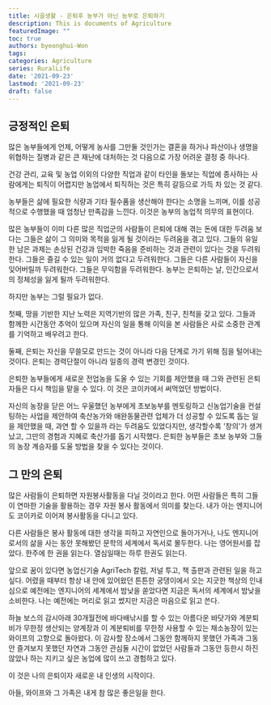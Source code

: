 ```yaml
---
title: 시골생활 - 은퇴후 농부가 아닌 농부로 은퇴하기
description: This is documents of Agriculture
featuredImage: ""
toc: true
authors: byeonghui-Won
tags:
categories: Agriculture
series: RuralLife
date: '2021-09-23'
lastmod: '2021-09-23'
draft: false
---
```


## 긍정적인 은퇴

많은 농부들에게 언제, 어떻게 농사를 그만둘 것인가는 결혼을 하거나 파산이나 생명을 위협하는 질병과 같은 큰 재난에 대처하는 것 다음으로 가장 어려운 결정 중 하나다.

건강 관리, 교육 및 농업 이외의 다양한 직업과 같이 타인을 돌보는 직업에 종사하는 사람에게는 퇴직이 어렵지만 농업에서 퇴직하는 것은 특히 갈등으로 가득 차 있는 것 같다.

농부들은 삶에 필요한 식량과 기타 필수품을 생산해야 한다는 소명을 느끼며, 이를 성공적으로 수행했을 때 엄청난 만족감을 느낀다. 이것은 농부의 농업적 의무의 표현이다.

많은 농부들이 이미 다른 많은 직업군의 사람들이 은퇴에 대해 겪는 돈에 대한 두려움 보다는 그들은 삶이 그 의미와 목적을 잃게 될 것이라는 두려움을 겪고 있다. 그들의 유일한 남은 과제는 손상된 건강과 임박한 죽음을 준비하는 것과 관련이 있다는 것을 두려워한다. 그들은 즐길 수 있는 일이 거의 없다고 두려워한다. 그들은 다른 사람들이 자신을 잊어버릴까 두려워한다. 그들은 무익함을 두려워한다. 농부는 은퇴하는 날, 인간으로서의 정체성을 잃게 될까 두려워한다. 

하지만 농부는 그럴 필요가 없다.

첫째, 땅을 기반한 지난 노력은 지역기반의 많은 가족, 친구, 친척을 갖고 있다. 그들과 함께한 시간동안 추억이 있으며 자신의 일을 통해 이익을 본 사람들은 사로 소중한 관계를 기억하고 배우려고 한다. 

둘째, 은퇴는 자신을 무쓸모로 만드는 것이 아니라 다음 단계로 가기 위해 짐을 털어내는 것이다. 은퇴는 경력단절이 아니라 일종의 경력 변경인 것이다. 

은퇴한 농부들에게 새로운 전업농을 도울 수 있는 기회를 제안했을 때 그와 관련된 은퇴자들은 다시 책임을 맡을 수 있다. 이 것은 코이카에서 써먹었던 방법이다. 

자신의 농장을 닫은 어느 우울했던 농부에게 초보농부를 멘토링하고 신농업기술을 컨설팅하는 사업을 제안하여 축산농가와 애완동물관련 업체가 더 성공할 수 있도록 돕는 일을 제안했을 때, 과연 할 수 있을까 라는 두려움도 있었다지만, 생각할수록 '창의'가 생겨났고, 그만의 경험과 지혜로 축산가를 돕기 시작했다. 은퇴한 농부들은 초보 농부와 그들의 농장 계승자를 도울 방법을 찾을 수 있다는 것이다.

## 그 만의 은퇴

많은 사람들이 은퇴하면 자원봉사활동을 다닐 것이라고 한다. 어떤 사람들은 특히 그들이 연마한 기술을 활용하는 경우 자원 봉사 활동에서 의미를 찾는다. 내가 아는 엔지니어도 코이카로 이어져 봉사활동을 다니고 있다. 

다른 사람들은 봉사 활동에 대한 생각을 피하고 자연인으로 돌아가거나, 나도 엔지니어로서의 삶을 사는 동안 못해봤던 문학의 세계에서 독서로 몰두한다. 나는 영어원서를 잡았다. 한주에 한 권을 읽는다. 열심일때는 하루 한권도 읽는다. 

앞으로 꿈이 있다면 농업신기술 AgriTech 칼럼, 저널 투고, 책 출판과 관련된 일을 하고 싶다. 어렸을 때부터 항상 내 안에 있어왔던 튼튼한 궁댕이에서 오는 지긋한 책상의 인내심으로 예전에는 엔지니어의 세계에서 밤낮을 쏟았다면 지금은 독서의 세계에서 밤낮을 소비한다. 나는 예전에는 머리로 읽고 썼지만 지금은 마음으로 읽고 쓴다.

하늘 보스의 감시아래 30개월전에 바다배낚시를 할 수 있는 아름다운 바닷가와 계분퇴비가 무한정 생산되는 양계장과 이 계분퇴비를 무한정 사용할 수 있는 채소농장이 있는 와이프의 고향으로 돌아왔다. 이 감사할 장소에서 그동안 함께하지 못했던 가족과 그동안 즐겨보지 못했던 자연과 그동안 관심둘 시간이 없었던 사람들과 그동안 등한시 하진 않았나 하는 지키고 싶은 농업에 많이 쓰고 경험하고 있다. 

이 것은 나의 은퇴이자 새로운 내 인생의 시작이다.



아들, 와이프와 그 가족은 내게 참 많은 좋은일을 한다. 


